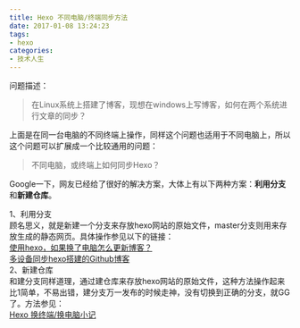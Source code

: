 ```yaml
---
title: Hexo 不同电脑/终端同步方法
date: 2017-01-08 13:24:23
tags:
- hexo
categories:
- 技术人生
---
```


问题描述：  
> 在Linux系统上搭建了博客，现想在windows上写博客，如何在两个系统进行文章的同步？

上面是在同一台电脑的不同终端上操作，同样这个问题也适用于不同电脑上，所以这个问题可以扩展成一个比较通用的问题：  
> 不同电脑，或终端上如何同步Hexo？

Google一下，网友已经给了很好的解决方案，大体上有以下两种方案：**利用分支**和**新建仓库**。  
<!-- more -->
1、利用分支  
顾名思义，就是新建一个分支来存放hexo网站的原始文件，master分支则用来存放生成的静态网页。具体操作参见以下的链接：  
[使用hexo，如果换了电脑怎么更新博客？](https://www.zhihu.com/question/21193762)    
[多设备同步hexo搭建的Github博客](http://www.jianshu.com/p/6fb0b287f950)  
2、新建仓库  
和建分支同样道理，通过建仓库来存放hexo网站的原始文件，这种方法操作起来比1简单，不易出错，建分支万一发布的时候走神，没有切换到正确的分支，就GG了。方法参见：  
[Hexo 换终端/换电脑小记](http://wangmuduo.com/2016/04/02/hexo-change-os/#comments)  